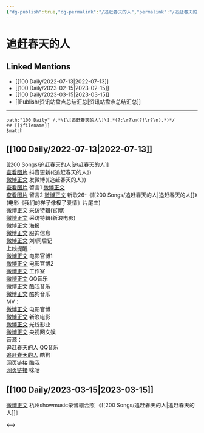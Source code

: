 ```yaml
---
{"dg-publish":true,"dg-permalink":"/追赶春天的人","permalink":"/追赶春天的人/","created":"2022-12-06T15:56:18.000+08:00","updated":"2023-04-10T15:58:44.000+08:00"}
---
```


# 追赶春天的人

## Linked Mentions
- [[100 Daily/2022-07-13\|2022-07-13]]
- [[100 Daily/2023-02-15\|2023-02-15]]
- [[100 Daily/2023-03-15\|2023-03-15]]
- [[Publish/资讯站盘点总结汇总\|资讯站盘点总结汇总]]


---

```expander
path:"100 Daily" /.*\[\[追赶春天的人\]\].*(?:\r?\n(?!\r?\n).*)*/
## [[$filename]]
$match
```
## [[100 Daily/2022-07-13\|2022-07-13]]
[[200 Songs/追赶春天的人\|追赶春天的人]]  
[查看图片](https://wx3.sinaimg.cn/large/0088n2Pggy1h45jg0ocrjj30u01hdq6o.jpg) 抖音更新(《追赶春天的人》)  
[微博正文](https://weibo.com/1736988591/LC4evCwPO) 发微博(《追赶春天的人》)  
[查看图片](https://wx4.sinaimg.cn/large/0088n2Pggy1h45jk77twbj30u01vojzc.jpg) 留言1 [微博正文](https://weibo.com/1670697373/LC3M6xVjz)  
[查看图片](https://wx1.sinaimg.cn/large/0088n2Pggy1h45jj00z3uj30yi0cxdgn.jpg) 留言2 [微博正文](https://weibo.com/1670697373/LC4aolrO4)
新歌26-《[[200 Songs/追赶春天的人\|追赶春天的人]]》(电影《我们的样子像极了爱情》片尾曲)  
[微博正文](https://weibo.com/1883007604/LC53RCz9h) 采访特辑(官博)  
[微博正文](https://weibo.com/1623886424/LC52HscUL) 采访特辑(新浪电影)  
[微博正文](https://weibo.com/1883007604/LC3LDhIxI) 海报  
[微博正文](https://weibo.com/7710473200/LC4yqcErv) 服饰信息  
[微博正文](https://weibo.com/1670697373/LC3M6xVjz) 刘/同后记  
上线提醒：  
[微博正文](https://weibo.com/1883007604/LC4a92Y6r) 电影官博1  
[微博正文](https://weibo.com/1883007604/LC4me8odv) 电影官博2  
[微博正文](https://weibo.com/7478855230/LC4amBaML) 工作室  
[微博正文](https://weibo.com/2169129705/LC49UhuWc) QQ音乐  
[微博正文](https://weibo.com/1738434147/LC49UxZYh) 酷我音乐  
[微博正文](https://weibo.com/1665103091/LC4aCwnIO) 酷狗音乐  
MV：  
[微博正文](https://weibo.com/1883007604/LC459k6jC) 电影官博  
[微博正文](https://weibo.com/1623886424/LC43Q4zRu) 新浪电影  
[微博正文](https://weibo.com/1798177633/LC4STEH6X) 光线影业  
[微博正文](https://weibo.com/7735105675/LC5LFaSOy) 央视网文娱  
音源：  
[追赶春天的人](https://weibo.cn/sinaurl?u=https%3A%2F%2Fi.y.qq.com%2Fv8%2Fplaysong.html%3Fsongid%3D363075304%26source%3Dyqq%26ADTAG%3Dhz_wb_sf%26channelId%3D10081987) QQ音乐  
[追赶春天的人](https://weibo.cn/sinaurl?u=https%3A%2F%2Ft1.kugou.com%2Fsong.html%3Fid%3D1lqb12bzBV3) 酷狗  
[网页链接](https://weibo.cn/sinaurl?u=http%3A%2F%2Fm.kuwo.cn%2Fnewh5app%2Fplay_detail%2F227292320) 酷我  
[网页链接](https://weibo.cn/sinaurl?u=https%3A%2F%2Fh5.nf.migu.cn%2Fapp%2Fv4%2Fp%2Fshare%2Fsong%2Findex.html%3Fid%3D600919000007829282) 咪咕
## [[100 Daily/2023-03-15\|2023-03-15]]
[微博正文](https://weibo.com/7495641082/4879629640275979) 杭州showmusic录音棚合照 《[[200 Songs/追赶春天的人\|追赶春天的人]]》

<-->